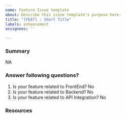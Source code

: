 ```yaml
---
name: Feature Issue template
about: Describe this issue template's purpose here.
title: "[FEAT] : Short Title"
labels: enhancement
assignees: ''

---
```


### Summary
NA
### Answer following questions?
1. Is your feature related to FrontEnd? No
2. Is your feature related to Backend? No
3. Is your feature related to API Integration? No
### Resources
